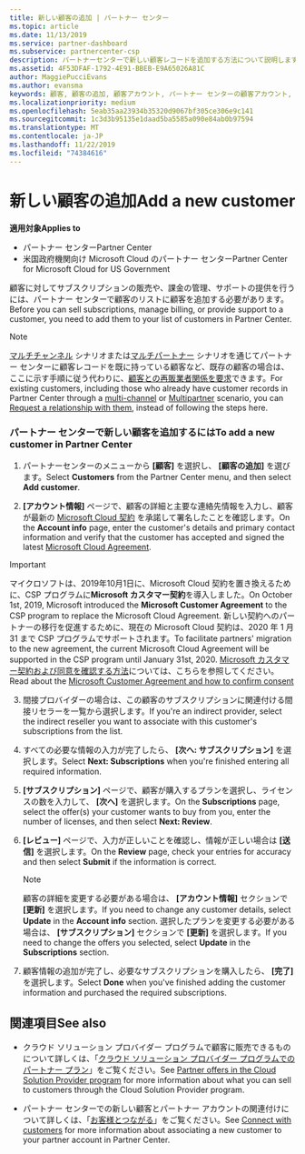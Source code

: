 ```yaml
---
title: 新しい顧客の追加 | パートナー センター
ms.topic: article
ms.date: 11/13/2019
ms.service: partner-dashboard
ms.subservice: partnercenter-csp
description: パートナーセンターで新しい顧客レコードを追加する方法について説明します。 その後、顧客のサブスクリプションを販売したり、請求を管理したり、カスタマーサポートを提供したりすることができます。
ms.assetid: 4F53DFAF-1792-4E91-BBEB-E9A65026A81C
author: MaggiePucciEvans
ms.author: evansma
keywords: 顧客, 顧客の追加, 顧客アカウント, パートナー センターの顧客アカウント, お客様, お客様の追加, 顧客アカウントの作成
ms.localizationpriority: medium
ms.openlocfilehash: 5eab35aa23934b35320d9067bf305ce306e9c141
ms.sourcegitcommit: 1c3d3b95135e1daad5ba5585a090e84ab0b97594
ms.translationtype: MT
ms.contentlocale: ja-JP
ms.lasthandoff: 11/22/2019
ms.locfileid: "74384616"
---
```

# <a name="add-a-new-customer"></a><span data-ttu-id="fae49-105">新しい顧客の追加</span><span class="sxs-lookup"><span data-stu-id="fae49-105">Add a new customer</span></span>

<span data-ttu-id="fae49-106">**適用対象**</span><span class="sxs-lookup"><span data-stu-id="fae49-106">**Applies to**</span></span>

-  <span data-ttu-id="fae49-107">パートナー センター</span><span class="sxs-lookup"><span data-stu-id="fae49-107">Partner Center</span></span>
-  <span data-ttu-id="fae49-108">米国政府機関向け Microsoft Cloud のパートナー センター</span><span class="sxs-lookup"><span data-stu-id="fae49-108">Partner Center for Microsoft Cloud for US Government</span></span>

<span data-ttu-id="fae49-109">顧客に対してサブスクリプションの販売や、課金の管理、サポートの提供を行うには、パートナー センターで顧客のリストに顧客を追加する必要があります。</span><span class="sxs-lookup"><span data-stu-id="fae49-109">Before you can sell subscriptions, manage billing, or provide support to a customer, you need to add them to your list of customers in Partner  Center.</span></span>

>[!NOTE]
><span data-ttu-id="fae49-110">[マルチチャンネル](multichannel.md) シナリオまたは[マルチパートナー](multipartner.md) シナリオを通じてパートナー センターに顧客レコードを既に持っている顧客など、既存の顧客の場合は、ここに示す手順に従う代わりに、[顧客との再販業者関係を要求](request-a-relationship-with-a-customer.md)できます。</span><span class="sxs-lookup"><span data-stu-id="fae49-110">For existing customers, including those who already have customer records in Partner Center through a [multi-channel](multichannel.md) or [Multipartner](multipartner.md) scenario, you can [Request a relationship with them](request-a-relationship-with-a-customer.md), instead of following the steps here.</span></span>

### <a name="to-add-a-new-customer-in-partner-center"></a><span data-ttu-id="fae49-111">パートナー センターで新しい顧客を追加するには</span><span class="sxs-lookup"><span data-stu-id="fae49-111">To add a new customer in Partner Center</span></span>

1. <span data-ttu-id="fae49-112">パートナーセンターのメニューから **[顧客]** を選択し、 **[顧客の追加]** を選びます。</span><span class="sxs-lookup"><span data-stu-id="fae49-112">Select **Customers** from the Partner Center menu, and then select **Add customer**.</span></span>

2. <span data-ttu-id="fae49-113">**[アカウント情報]** ページで、顧客の詳細と主要な連絡先情報を入力し、顧客が最新の [Microsoft Cloud 契約](agreements.md) を承諾して署名したことを確認します。</span><span class="sxs-lookup"><span data-stu-id="fae49-113">On the **Account info** page, enter the customer's details and primary contact information and verify that the customer has accepted and signed the latest [Microsoft Cloud Agreement](agreements.md).</span></span>

>[!IMPORTANT] 
> <span data-ttu-id="fae49-114">マイクロソフトは、2019年10月1日に、Microsoft Cloud 契約を置き換えるために、CSP プログラムに**Microsoft カスタマー契約**を導入しました。</span><span class="sxs-lookup"><span data-stu-id="fae49-114">On October 1st, 2019, Microsoft introduced the **Microsoft Customer Agreement** to the CSP program to replace the Microsoft Cloud Agreement.</span></span> <span data-ttu-id="fae49-115">新しい契約へのパートナーの移行を促進するために、現在の Microsoft Cloud 契約は、2020 年 1 月 31 まで CSP プログラムでサポートされます。</span><span class="sxs-lookup"><span data-stu-id="fae49-115">To facilitate partners' migration to the new agreement, the current Microsoft Cloud Agreement will be supported in the CSP program until January 31st, 2020.</span></span> <span data-ttu-id="fae49-116">[Microsoft カスタマー契約および同意を確認する方法](confirm-customer-agreement.md)については、こちらを参照してください。</span><span class="sxs-lookup"><span data-stu-id="fae49-116">Read about the [Microsoft Customer Agreement and how to confirm consent](confirm-customer-agreement.md)</span></span>
  
3. <span data-ttu-id="fae49-117">間接プロバイダーの場合は、この顧客のサブスクリプションに関連付ける間接リセラーを一覧から選択します。</span><span class="sxs-lookup"><span data-stu-id="fae49-117">If you're an indirect provider, select the indirect reseller you want to associate with this customer's subscriptions from the list.</span></span>

4. <span data-ttu-id="fae49-118">すべての必要な情報の入力が完了したら、 **[次へ: サブスクリプション]** を選択します。</span><span class="sxs-lookup"><span data-stu-id="fae49-118">Select **Next: Subscriptions** when you're finished entering all required information.</span></span>

5. <span data-ttu-id="fae49-119">**[サブスクリプション]** ページで、顧客が購入するプランを選択し、ライセンスの数を入力して、 **[次へ]** を選択します。</span><span class="sxs-lookup"><span data-stu-id="fae49-119">On the **Subscriptions** page, select the offer(s) your customer wants to buy from you, enter the number of licenses, and then select **Next: Review**.</span></span>

6. <span data-ttu-id="fae49-120">**[レビュー]** ページで、入力が正しいことを確認し、情報が正しい場合は **[送信]** を選択します。</span><span class="sxs-lookup"><span data-stu-id="fae49-120">On the **Review** page, check your entries for accuracy and then select **Submit** if the information is correct.</span></span>

    >[!NOTE]
    ><span data-ttu-id="fae49-121">顧客の詳細を変更する必要がある場合は、 **[アカウント情報]** セクションで **[更新]** を選択します。</span><span class="sxs-lookup"><span data-stu-id="fae49-121">If you need to change any customer details, select **Update** in the **Account info** section.</span></span> <span data-ttu-id="fae49-122">選択したプランを変更する必要がある場合は、 **[サブスクリプション]** セクションで **[更新]** を選択します。</span><span class="sxs-lookup"><span data-stu-id="fae49-122">If you need to change the offers you selected, select **Update** in the **Subscriptions** section.</span></span>

7. <span data-ttu-id="fae49-123">顧客情報の追加が完了し、必要なサブスクリプションを購入したら、 **[完了]** を選択します。</span><span class="sxs-lookup"><span data-stu-id="fae49-123">Select **Done** when you've finished adding the customer information and purchased the required subscriptions.</span></span>

## <a name="see-also"></a><span data-ttu-id="fae49-124">関連項目</span><span class="sxs-lookup"><span data-stu-id="fae49-124">See also</span></span>

- <span data-ttu-id="fae49-125">クラウド ソリューション プロバイダー プログラムで顧客に販売できるものについて詳しくは、「[クラウド ソリューション プロバイダー プログラムでのパートナー プラン](csp-offers.md)」をご覧ください。</span><span class="sxs-lookup"><span data-stu-id="fae49-125">See [Partner offers in the Cloud Solution Provider program](csp-offers.md) for more information about what you can sell to customers through the Cloud Solution Provider program.</span></span>

- <span data-ttu-id="fae49-126">パートナー センターでの新しい顧客とパートナー アカウントの関連付けについて詳しくは、「[お客様とつながる](customer-accounts.md)」をご覧ください。</span><span class="sxs-lookup"><span data-stu-id="fae49-126">See [Connect with customers](customer-accounts.md) for more information about associating a new customer to your partner account in Partner Center.</span></span>